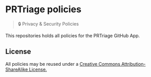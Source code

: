 # PRTriage policies

> :lock: Privacy &amp; Security Policies

This repositories holds all policies for the PRTriage GitHub App.

## License

All policies may be reused under a [Creative Commons Attribution-ShareAlike License.](LICENSE)
